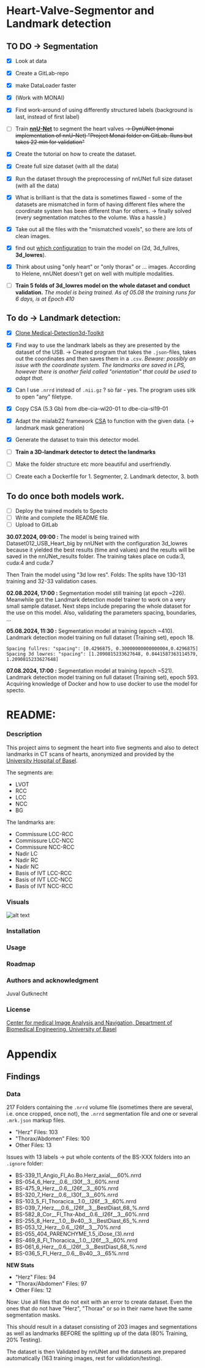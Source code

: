# Heart-Valve-Segmentor and Landmark detection

## TO DO -> Segmentation
- [x] Look at data
- [x] Create a GitLab-repo
- [x] make DataLoader faster
- [x] (Work with MONAI)
- [x] Find work-around of using differently structured labels (background is last, instead of first label)
- [ ] Train **[nnU-Net](https://github.com/MIC-DKFZ/nnUNet)** to segment the heart valves ~~-> DynUNet (monai implementation of nnU-Net) "Project Monai folder on GitLab. Runs but takes 22 min for validation"~~
- [x] Create the tutorial on how to create the dataset.
- [x] Create full size dataset (with all the data)
- [x] Run the dataset through the preprocessing of nnUNet full size dataset (with all the data)
- [x] What is brilliant is that the data is sometimes flawed - some of the datasets are mismatched in form of having different files where the coordinate system has been different than for others. -> finally solved (every segmentation matches to the volume. Was a hassle.)
- [x] Take out all the files with the "mismatched voxels", so there are lots of clean images.
- [x] find out [which configuration](https://github.com/MIC-DKFZ/nnUNet/blob/master/documentation/how_to_use_nnunet.md) to train the model on (2d, 3d_fullres, **3d_lowres**). 
- [x] Think about using "only heart" or "only thorax" or ... images. According to Helene, nnUNet doesn't get on well with multiple modalities.
- [ ] **Train 5 folds of 3d_lowres model on the whole dataset and conduct validation.** *The model is being trained. As of 05.08 the training runs for 6 days, is at Epoch 410*


## To do -> Landmark detection:
- [x] [Clone Medical-Detection3d-Toolkit](https://github.com/qinliuliuqin/Medical-Detection3d-Toolkit)
- [x] Find way to use the landmark labels as they are presented by the dataset of the USB. -> Created program that takes the `.json`-files, takes out the coordinates and then saves them in a `.csv`. *Beware: possibly an issue with the coordinate system. The landmarks are saved in LPS, however there is another field called "orientation" that could be used to adapt that.*
- [x] Can I use `.nrrd` instead of `.nii.gz` ? so far - yes. The program uses sitk to open "any" filetype.
- [x] Copy CSA (5.3 Gb) from dbe-cia-wl20-01 to dbe-cia-sl19-01
- [x] Adapt the mialab22 framework [CSA](/home/juval.gutknecht/Projects/CSA) to function with the given data. (-> landmark mask generation)
- [x] Generate the dataset to train this detector model.
- [ ] **Train a 3D-landmark detector to detect the landmarks**
- [ ] Make the folder structure etc more beautiful and userfriendly.

- [ ] Create each a Dockerfile for 1. Segmenter, 2. Landmark detector, 3. both

## To do once both models work.
- [ ] Deploy the trained models to Specto
- [ ] Write and complete the README file.
- [ ] Upload to GitLab

**30.07.2024, 09:00 :** The model is being trained with Dataset012_USB_Heart_big by nnUNet with the configuration 3d_lowres because it yielded the best results (time and values) and the results will be saved in the nnUNet_results folder. The training takes place on cuda:3, cuda:4 and cuda:7

Then Train the model using "3d low res".
Folds: The splits have 130-131 training and 32-33 validation cases.

**02.08.2024, 17:00 :** Segmentation model still training (at epoch ~226). Meanwhile got the Landmark detection model trainer to work on a very small sample dataset. Next steps include preparing the whole dataset for the use on this model. Also, validating the parameters spacing, boundaries, ...

**05.08.2024, 11:30 :** Segmentation model at training (epoch ~410). Landmark detection model training on full dataset (Training set), epoch 18.

`Spacing fullres: "spacing": [0.4296875, 0.30000000000000004,0.4296875]`
`Spacing 3d lowres: "spacing": [1.2090815233627648, 0.8441587363114579, 1.2090815233627648]`

**07.08.2024, 17:00 :** Segmentation model at training (epoch ~521). Landmark detection model training on full dataset (Training set), epoch 593. Acquiring knowledge of Docker and how to use docker to use the model for specto.


# README:
### Description
This project aims to segment the heart into five segments and also to detect landmarks in CT scans of hearts, anonymized and provided by the [University Hospital of Basel](https://www.unispital-basel.ch/).

The segments are:
- LVOT
- RCC
- LCC
- NCC
- BG

The landmarks are:
- Commissure LCC-RCC
- Commissure LCC-NCC
- Commissure NCC-RCC
- Nadir LC
- Nadir RC
- Nadir NC
- Basis of IVT LCC-RCC
- Basis of IVT LCC-NCC
- Basis of IVT NCC-RCC


### Visuals
![alt text](BS-043.png)
### Installation
### Usage
### Roadmap
### Authors and acknowledgment
Juval Gutknecht

### License
[Center for medical Image Analysis and Navigation, Department of Biomedical Engineering, University of Basel](https://dbe.unibas.ch/en/cian/)


# Appendix
## Findings
### Data
217 Folders containing the `.nrrd` volume file (sometimes there are several, i.e. once cropped, once not), the `.nrrd` segmentation file and one or several `.mrk.json` markup files.

- "Herz" Files: 103
- "Thorax/Abdomen" Files: 100
- Other Files: 13

Issues with 13 labels -> put whole contents of the BS-XXX folders into an `.ignore` folder:
- BS-339_11_Angio_Fl_Ao.Bo.Herz_axial___60%.nrrd
- BS-054_6_Herz__0.6__I30f__3__60%.nrrd
- BS-475_9_Herz__0.6__I26f__3__60%.nrrd
- BS-320_7_Herz__0.6__I30f__3__60%.nrrd
- BS-103_5_Fl_Thoracica__1.0__I26f__3__60%.nrrd
- BS-039_7_Herz___0.6__I26f__3__BestDiast_68_%.nrrd
- BS-582_8_Cor__Fl_Thx-Abd__0.6__I26f__3__60%.nrrd
- BS-255_8_Herz__1.0__Bv40__3__BestDiast_65_%.nrrd
- BS-053_12_Herz__0.6__I26f__3__70%.nrrd
- BS-055_404_PARENCHYME_1.5_iDose_(3).nrrd
- BS-469_8_Fl_Thoracica__1.0__I26f__3__60%.nrrd
- BS-061_6_Herz__0.6__I26f__3__BestDiast_68_%.nrrd
- BS-036_5_Fl_Herz__0.6__Bv40__3__65%.nrrd

**NEW Stats**
- "Herz" Files: 94
- "Thorax/Abdomen" Files: 97
- Other Files: 12

Now: Use all files that do not exit with an error to create dataset. Even the ones that do not have "Herz", "Thorax" or so in their name have the same segmentation masks.

This should result in a dataset consisting of 203 images and segmentations as well as landmarks BEFORE the splitting up of the data (80% Training, 20% Testing).

The dataset is then Validated by nnUNet and the datasets are prepared automatically (163 training images, rest for validation/testing).
